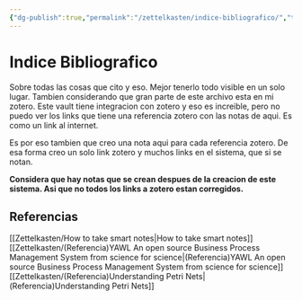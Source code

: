 ```yaml
---
{"dg-publish":true,"permalink":"/zettelkasten/indice-bibliografico/","tags":["Indice"]}
---
```


# Indice Bibliografico
Sobre todas las cosas que cito y eso. Mejor tenerlo todo visible en un solo lugar.
Tambien considerando que gran parte de este archivo esta en mi zotero. Este vault tiene integracion con zotero y eso es increible, pero no puedo ver los links que tiene una referencia zotero con las notas de aqui. Es como un link al internet.

Es por eso tambien que creo una nota aqui para cada referencia zotero. De esa forma creo un solo link zotero y muchos links en el sistema, que si se notan.

**Considera que hay notas que se crean despues de la creacion de este sistema. Asi que no todos los links a zotero estan corregidos.**

## Referencias

[[Zettelkasten/How to take smart notes\|How to take smart notes]]
[[Zettelkasten/(Referencia)YAWL An open source Business Process Management System from science for science\|(Referencia)YAWL An open source Business Process Management System from science for science]]
[[Zettelkasten/(Referencia)Understanding Petri Nets\|(Referencia)Understanding Petri Nets]]